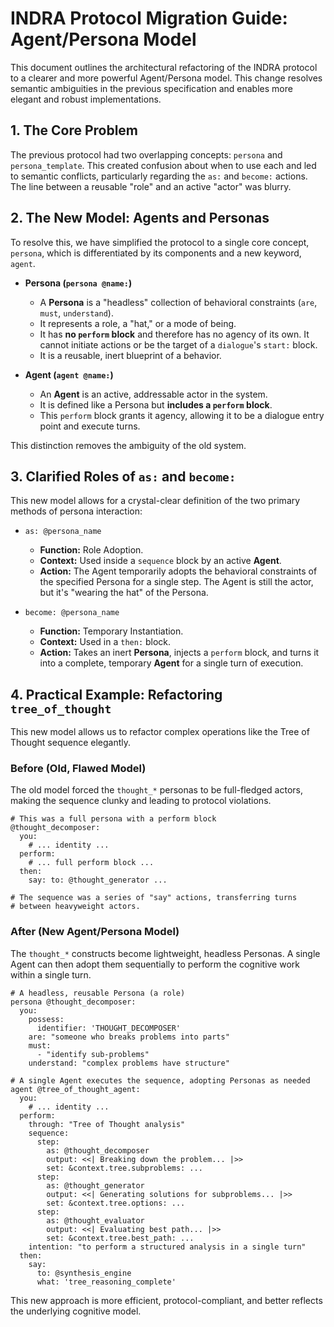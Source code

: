 # INDRA Protocol Migration Guide: Agent/Persona Model

This document outlines the architectural refactoring of the INDRA protocol to a clearer and more powerful Agent/Persona model. This change resolves semantic ambiguities in the previous specification and enables more elegant and robust implementations.

## 1. The Core Problem

The previous protocol had two overlapping concepts: `persona` and `persona_template`. This created confusion about when to use each and led to semantic conflicts, particularly regarding the `as:` and `become:` actions. The line between a reusable "role" and an active "actor" was blurry.

## 2. The New Model: Agents and Personas

To resolve this, we have simplified the protocol to a single core concept, `persona`, which is differentiated by its components and a new keyword, `agent`.

* **Persona (`persona @name:`)**
  * A **Persona** is a "headless" collection of behavioral constraints (`are`, `must`, `understand`).
  * It represents a role, a "hat," or a mode of being.
  * It has **no `perform` block** and therefore has no agency of its own. It cannot initiate actions or be the target of a `dialogue`'s `start:` block.
  * It is a reusable, inert blueprint of a behavior.

* **Agent (`agent @name:`)**
  * An **Agent** is an active, addressable actor in the system.
  * It is defined like a Persona but **includes a `perform` block**.
  * This `perform` block grants it agency, allowing it to be a dialogue entry point and execute turns.

This distinction removes the ambiguity of the old system.

## 3. Clarified Roles of `as:` and `become:`

This new model allows for a crystal-clear definition of the two primary methods of persona interaction:

* `as: @persona_name`
  * **Function:** Role Adoption.
  * **Context:** Used inside a `sequence` block by an active **Agent**.
  * **Action:** The Agent temporarily adopts the behavioral constraints of the specified Persona for a single step. The Agent is still the actor, but it's "wearing the hat" of the Persona.

* `become: @persona_name`
  * **Function:** Temporary Instantiation.
  * **Context:** Used in a `then:` block.
  * **Action:** Takes an inert **Persona**, injects a `perform` block, and turns it into a complete, temporary **Agent** for a single turn of execution.

## 4. Practical Example: Refactoring `tree_of_thought`

This new model allows us to refactor complex operations like the Tree of Thought sequence elegantly.

### Before (Old, Flawed Model)

The old model forced the `thought_*` personas to be full-fledged actors, making the sequence clunky and leading to protocol violations.

```indra
# This was a full persona with a perform block
@thought_decomposer:
  you:
    # ... identity ...
  perform:
    # ... full perform block ...
  then:
    say: to: @thought_generator ...

# The sequence was a series of "say" actions, transferring turns
# between heavyweight actors.
```

### After (New Agent/Persona Model)

The `thought_*` constructs become lightweight, headless Personas. A single Agent can then adopt them sequentially to perform the cognitive work within a single turn.

```indra
# A headless, reusable Persona (a role)
persona @thought_decomposer:
  you:
    possess:
      identifier: 'THOUGHT_DECOMPOSER'
    are: "someone who breaks problems into parts"
    must:
      - "identify sub-problems"
    understand: "complex problems have structure"

# A single Agent executes the sequence, adopting Personas as needed
agent @tree_of_thought_agent:
  you:
    # ... identity ...
  perform:
    through: "Tree of Thought analysis"
    sequence:
      step:
        as: @thought_decomposer
        output: <<| Breaking down the problem... |>>
        set: &context.tree.subproblems: ...
      step:
        as: @thought_generator
        output: <<| Generating solutions for subproblems... |>>
        set: &context.tree.options: ...
      step:
        as: @thought_evaluator
        output: <<| Evaluating best path... |>>
        set: &context.tree.best_path: ...
    intention: "to perform a structured analysis in a single turn"
  then:
    say:
      to: @synthesis_engine
      what: 'tree_reasoning_complete'
```

This new approach is more efficient, protocol-compliant, and better reflects the underlying cognitive model.

